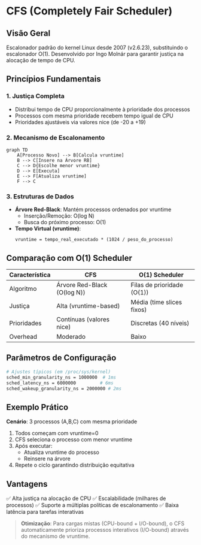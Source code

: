 # CFS (Completely Fair Scheduler)

## Visão Geral

Escalonador padrão do kernel Linux desde 2007 (v2.6.23), substituindo o escalonador O(1). Desenvolvido por Ingo Molnár para garantir justiça na alocação de tempo de CPU.

## Princípios Fundamentais

### 1. Justiça Completa

- Distribui tempo de CPU proporcionalmente à prioridade dos processos
- Processos com mesma prioridade recebem tempo igual de CPU
- Prioridades ajustáveis via valores nice (de -20 a +19)

### 2. Mecanismo de Escalonamento

```mermaid
graph TD
    A[Processo Novo] --> B[Calcula vruntime]
    B --> C[Insere na Árvore RB]
    C --> D{Escolhe menor vruntime}
    D --> E[Executa]
    E --> F[Atualiza vruntime]
    F --> C
```

### 3. Estruturas de Dados

- **Árvore Red-Black**: Mantém processos ordenados por vruntime
  - Inserção/Remoção: O(log N)
  - Busca do próximo processo: O(1)
- **Tempo Virtual (vruntime)**:
  ```
  vruntime = tempo_real_executado * (1024 / peso_do_processo)
  ```

## Comparação com O(1) Scheduler

| Característica | CFS                         | O(1) Scheduler             |
| -------------- | --------------------------- | -------------------------- |
| Algoritmo      | Árvore Red-Black (O(log N)) | Filas de prioridade (O(1)) |
| Justiça        | Alta (vruntime-based)       | Média (time slices fixos)  |
| Prioridades    | Contínuas (valores nice)    | Discretas (40 níveis)      |
| Overhead       | Moderado                    | Baixo                      |

## Parâmetros de Configuração

```bash
# Ajustes típicos (em /proc/sys/kernel)
sched_min_granularity_ns = 1000000  # 1ms
sched_latency_ns = 6000000         # 6ms
sched_wakeup_granularity_ns = 2000000 # 2ms
```

## Exemplo Prático

**Cenário**: 3 processos (A,B,C) com mesma prioridade

1. Todos começam com vruntime=0
2. CFS seleciona o processo com menor vruntime
3. Após executar:
   - Atualiza vruntime do processo
   - Reinsere na árvore
4. Repete o ciclo garantindo distribuição equitativa

## Vantagens

✅ Alta justiça na alocação de CPU
✅ Escalabilidade (milhares de processos)
✅ Suporte a múltiplas políticas de escalonamento
✅ Baixa latência para tarefas interativas

> **Otimização**: Para cargas mistas (CPU-bound + I/O-bound), o CFS automaticamente prioriza processos interativos (I/O-bound) através do mecanismo de vruntime.
